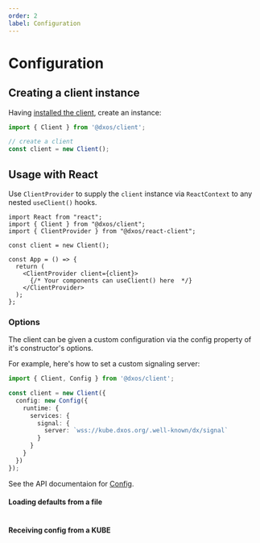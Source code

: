 ```yaml
---
order: 2
label: Configuration
---
```


# Configuration

## Creating a client instance

Having [installed the client](./installation), create an instance:

```ts file=./snippets/create-client.ts#L5-
import { Client } from '@dxos/client';

// create a client
const client = new Client();
```

## Usage with React

Use `ClientProvider` to supply the `client` instance via `ReactContext` to any nested `useClient()` hooks.

```tsx file=./snippets/create-client-react.tsx#L5-
import React from "react";
import { Client } from "@dxos/client";
import { ClientProvider } from "@dxos/react-client";

const client = new Client();

const App = () => {
  return (
    <ClientProvider client={client}>
      {/* Your components can useClient() here  */}
    </ClientProvider>
  );
};
```

### Options

The client can be given a custom configuration via the config property of it's constructor's options. 

For example, here's how to set a custom signaling server:

```ts file=./snippets/create-with-signal-server.ts#L5-
import { Client, Config } from '@dxos/client';

const client = new Client({
  config: new Config({
    runtime: {
      services: {
        signal: {
          server: `wss://kube.dxos.org/.well-known/dx/signal`
        }
      }
    }
  })
});
```

See the API documentaion for [Config](/api/@dxos/client/classes/Config).

#### Loading defaults from a file
```ts file=./snippets/create-with-defaults.ts#L5-
```

#### Receiving config from a KUBE
```ts file=./snippets/create-with-dynamics.ts#L5-
```